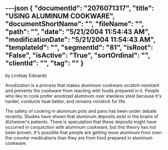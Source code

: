 ---json
{
  "documentId": "2076071317",
  "title": "USING ALUMINUM COOKWARE",
  "documentShortName": "",
  "fileName": "",
  "path": "",
  "date": "5/21/2004 11:54:43 AM",
  "modificationDate": "5/21/2004 11:54:43 AM",
  "templateId": "",
  "segmentId": "81",
  "isRoot": "False",
  "isActive": "True",
  "sortOrdinal": "",
  "clientId": "",
  "tag": ""
}
---

by Lindsay Edwards 
 
Anodization is a process that makes aluminum cookware scratch-resistant and prevents the cookware from reacting with foods prepared in it. People who like to cook prefer anodized aluminum over stainless steel because it's harder, conducts heat better, and remains nonstick for life. 

The safety of cooking in aluminum pots and pans has been under debate recently. Studies have shown that aluminum deposits exist in the brains of Alzheimer's patients. There is speculation that these deposits might have occurred in conjunction with aluminum cookware, but this theory has not been proven. It's possible that people are getting more aluminum from over-the-counter medications than they are from food prepared in aluminum cookware.
